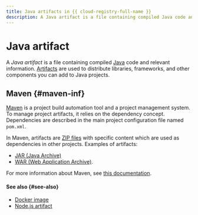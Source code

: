 ```yaml
---
title: Java artifacts in {{ cloud-registry-full-name }}
description: A Java artifact is a file containing compiled Java code and relevant information. Artifacts are used to distribute libraries, frameworks, and other components you can add to Java projects.
---
```


# Java artifact

A _Java artifact_ is a file containing compiled [Java](https://en.wikipedia.org/wiki/Java_(programming_language)) code and relevant information. [Artifacts](artifacts.md) are used to distribute libraries, frameworks, and other components you can add to Java projects.

## Maven {#maven-inf}

[Maven](https://maven.apache.org/) is a project build automation tool and a project management system. To manage project artifacts, it relies on the dependency concept. Dependencies are described in the main project configuration file named `pom.xml`.

In Maven, artifacts are [ZIP files](https://en.wikipedia.org/wiki/ZIP_(file_format)) with specific content which are used as dependencies in other projects. Examples of artifacts: 
* [JAR (Java Archive)](https://en.wikipedia.org/wiki/JAR_(file_format))
* [WAR (Web Application Archive)](https://en.wikipedia.org/wiki/WAR_(file_format)).

For more information about Maven, see [this documentation](https://maven.apache.org/guides/index.html).

#### See also {#see-also}

* [Docker image](docker-image.md)
* [Node.js artifact](art-nodejs.md)